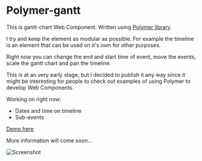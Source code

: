 Polymer-gantt
=============

This is gantt-chart Web Component. Written using [Polymer library](https://github.com/polymer/polymer).

I try and keep the element as modular as possible. For example the timeline is an element that can be used on it's own for other purposes.

Right now you can change the end and start time of event, move the events, scale the gantt chart and pan the timeline. 

This is at an very early stage, but I decided to publish it any way since it might be interesting for people to check out examples of using Polymer to develop Web Components.


Working on right now:
- Dates and time on timeline
- Sub-events

[Demo here](http://polymer-gantt.eu01.aws.af.cm)

More information will come soon...

![Screenshot](http://cl.ly/image/0N1X342c2c3Z/gantt.jpg)


